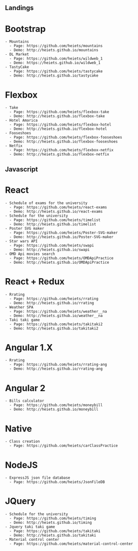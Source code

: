 ## Landings
  # Bootstrap
    - Mountains 
      - Page: https://github.com/heiets/mountains
      - Demo: http://heiets.github.io/mountains
    - DL Market
      - Page: https://github.com/heiets/wildweb_1
      - Demo: https://heiets.github.io/wildweb_1
    - TastyCake
      - Page: https://github.com/heiets/tastycake
      - Demo: http://heiets.github.io/tastycake
  # Flexbox
    - Take
      - Page: https://github.com/heiets/flexbox-take
      - Demo: http://heiets.github.io/flexbox-take
    - Hotel Amarica
      - Page: https://github.com/heiets/flexbox-hotel
      - Demo: http://heiets.github.io/flexbox-hotel
    - Fooseshoes
      - Page: https://github.com/heiets/flexbox-fooseshoes
      - Demo: http://heiets.github.io/flexbox-fooseshoes
    - Netfix
      - Page: https://github.com/heiets/flexbox-netfix
      - Demo: http://heiets.github.io/flexbox-netfix
    
## Javascript
  # React
    - Schedule of exams for the university
      - Page: https://github.com/heiets/react-exams
      - Demo: http://heiets.github.io/react-exams
    - Schedule for the university
      - Page: https://github.com/heiets/timelist
      - Demo: http://heiets.github.io/timelist
    - Poster SVG maker
      - Page: https://github.com/heiets/Poster-SVG-maker
      - Demo: http://heiets.github.io/Poster-SVG-maker
    - Star wars API
      - Page: https://github.com/heiets/swapi
      - Demo: http://heiets.github.io/swapi
    - OMD Api movies search
      - Page: https://github.com/heiets/OMDApiPractice
      - Demo: http://heiets.github.io/OMDApiPractice
  # React + Redux
    - Rrating
      - Page: https://github.com/heiets/rrating
      - Demo: http://heiets.github.io/rrating
    - Weather SPA
      - Page: https://github.com/heiets/weather__na
      - Demo: http://heiets.github.io/weather__na
    - Taki taki game
      - Page: https://github.com/heiets/takitaki2
      - Demo: http://heiets.github.io/takitaki2
  # Angular 1.X
    - Rrating
      - Page: https://github.com/heiets/rrating-ang
      - Demo: http://heiets.github.io/rrating-ang
  # Angular 2
    - Bills calculator
      - Page: https://github.com/heiets/moneybill
      - Demo: http://heiets.github.io/moneybill
  # Native
    - Class creation
      - Page: https://github.com/heiets/carClassPractice
  # NodeJS
    - ExpressJS json file database
      - Page: https://github.com/heiets/JsonFileDB
  # JQuery
    - Schedule for the university
      - Page: https://github.com/heiets/timing
      - Demo: http://heiets.github.io/timing
    - Jquery taki taki game
      - Page: https://github.com/heiets/takitaki
      - Demo: http://heiets.github.io/takitaki
    - Material control center
      - Page: https://github.com/heiets/material-control-center
